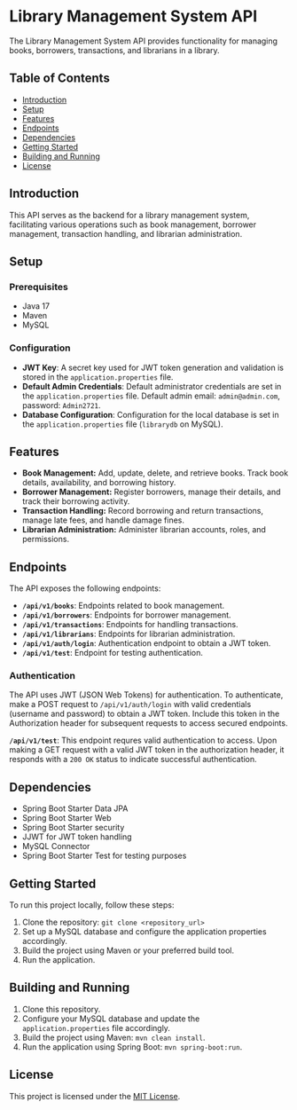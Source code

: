 # Library Management System API

The Library Management System API provides functionality for managing books, borrowers, transactions, and librarians in a library.

## Table of Contents

- [Introduction](#introduction)
- [Setup](#setup)
- [Features](#features)
- [Endpoints](#endpoints)
- [Dependencies](#dependencies)
- [Getting Started](#getting-started)
- [Building and Running](#Building-and-Running)
- [License](#license)

## Introduction

This API serves as the backend for a library management system, facilitating various operations such as book management, borrower management, transaction handling, and librarian administration.

## Setup

### Prerequisites

- Java 17
- Maven
- MySQL

### Configuration

- **JWT Key**: A secret key used for JWT token generation and validation is stored in the `application.properties` file.
- **Default Admin Credentials**: Default administrator credentials are set in the `application.properties` file. Default admin email: `admin@admin.com`, password: `Admin2721`.
- **Database Configuration**: Configuration for the local database is set in the `application.properties` file (`librarydb` on MySQL).

## Features

- **Book Management:** Add, update, delete, and retrieve books. Track book details, availability, and borrowing history.
- **Borrower Management:** Register borrowers, manage their details, and track their borrowing activity.
- **Transaction Handling:** Record borrowing and return transactions, manage late fees, and handle damage fines.
- **Librarian Administration:** Administer librarian accounts, roles, and permissions.

## Endpoints

The API exposes the following endpoints:

- **`/api/v1/books`**: Endpoints related to book management.
- **`/api/v1/borrowers`**: Endpoints for borrower management.
- **`/api/v1/transactions`**: Endpoints for handling transactions.
- **`/api/v1/librarians`**: Endpoints for librarian administration.
- **`/api/v1/auth/login`**: Authentication endpoint to obtain a JWT token.
- **`/api/v1/test`**: Endpoint for testing authentication.

### Authentication

The API uses JWT (JSON Web Tokens) for authentication. To authenticate, make a POST request to `/api/v1/auth/login` with valid credentials (username and password) to obtain a JWT token. Include this token in the Authorization header for subsequent requests to access secured endpoints.

**`/api/v1/test`**: This endpoint requres valid authentication to access. Upon making a GET request with a valid JWT token in the authorization header, it responds with a `200 OK` status to indicate successful authentication.

## Dependencies

- Spring Boot Starter Data JPA
- Spring Boot Starter Web
- Spring Boot Starter security 
- JJWT for JWT token handling
- MySQL Connector
- Spring Boot Starter Test for testing purposes

## Getting Started

To run this project locally, follow these steps:

1. Clone the repository: `git clone <repository_url>`
2. Set up a MySQL database and configure the application properties accordingly.
3. Build the project using Maven or your preferred build tool.
4. Run the application.

## Building and Running

1. Clone this repository.
2. Configure your MySQL database and update the `application.properties` file accordingly.
3. Build the project using Maven: `mvn clean install`.
4. Run the application using Spring Boot: `mvn spring-boot:run`.


## License

This project is licensed under the [MIT License](LICENSE.md).

